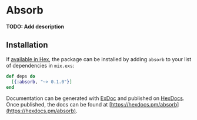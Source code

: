 # Absorb

**TODO: Add description**

## Installation

If [available in Hex](https://hex.pm/docs/publish), the package can be installed
by adding `absorb` to your list of dependencies in `mix.exs`:

```elixir
def deps do
  [{:absorb, "~> 0.1.0"}]
end
```

Documentation can be generated with [ExDoc](https://github.com/elixir-lang/ex_doc)
and published on [HexDocs](https://hexdocs.pm). Once published, the docs can
be found at [https://hexdocs.pm/absorb](https://hexdocs.pm/absorb).

